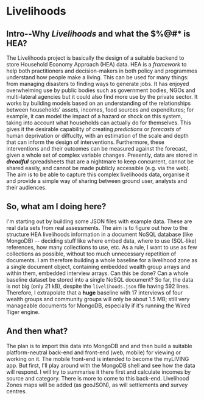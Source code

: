 # Livelihoods
## Intro--Why _Livelihoods_ and what the $%@#* is HEA?
The Livelihoods project is basically the design of a suitable backend to store Household Economy Approach (HEA) data.
HEA is a _framework_ to help both practitioners and decision-makers in both policy and programmes understand how people make a living. This can be used for many things: from managing disasters to finding ways to generate jobs. It has enjoyed overwhelming use by public bodies such as government bodies, NGOs and multi-lateral agencies but it could also find more use by the private sector.  It works by building models based on an understanding of the relationships between households' assets, incomes, food sources and expenditures; for example, it can model the impact of a hazard or shock on this system, taking into account what households can actually do for themselves. This gives it the desirable capability of creating _predictions_ or _forecasts_ of human deprivation or diffuclty, with an estimation of the scale and depth that can inform the design of interventions. Furthermore, these interventions and their outcomes can be measured against the forecast, given a whole set of complex variable changes.
Presently, data are stored in **_dreadful_** spreadsheets that are a nightmare to keep concurrent, cannot be shared easily, and cannot be made publicly accessible (e.g. via the web). The aim is to be able to capture this complex livelihoods data, organise it and provide a simple way of sharing between ground user, analysts and their audiences.
## So, what am I doing here?
I'm starting out by building some JSON files with example data. These are real data sets from real assessments. The aim is to figure out how to the structure HEA livelihoods information in a document NoSQL database (like MongoDB) -- deciding stuff like where embed data, where to use (SQL-like) references, how many collections to use, etc. As a rule, I want to use as few collections as possible, without too much unnecessary repetition of documents. I am therefore building a whole baseline for a livelihood zone as a single document object, containing embedded wealth group arrays and within them, embedded interview arrays.
Can this be done? Can a whole baseline dataset be stored into a single NoSQL document? So far, the data is not big (only 21 kB), despite the `livelihoods.json` file having 592 lines. Therefore, I extrapolate that a **huge** baseline with 17 interviews of four wealth groups and community groups will only be about 1.5 MB; still very manageable documents for MongoDB, especially if it's running the Wired Tiger engine.
## And then what?
The plan is to import this data into MongoDB and and then build a suitable platform-neutral back-end and front-end (web, mobile) for viewing or working on it. The mobile front-end is intended to become the myLIVING app.
But first, I'll play around with the MongoDB shell and see how the data will respond. I will try to summarise it there first and calculate incomes by source and category.
There is more to come to this back-end. Livelihood Zones maps will be added (as geoJSON), as will settlements and survey centres.

